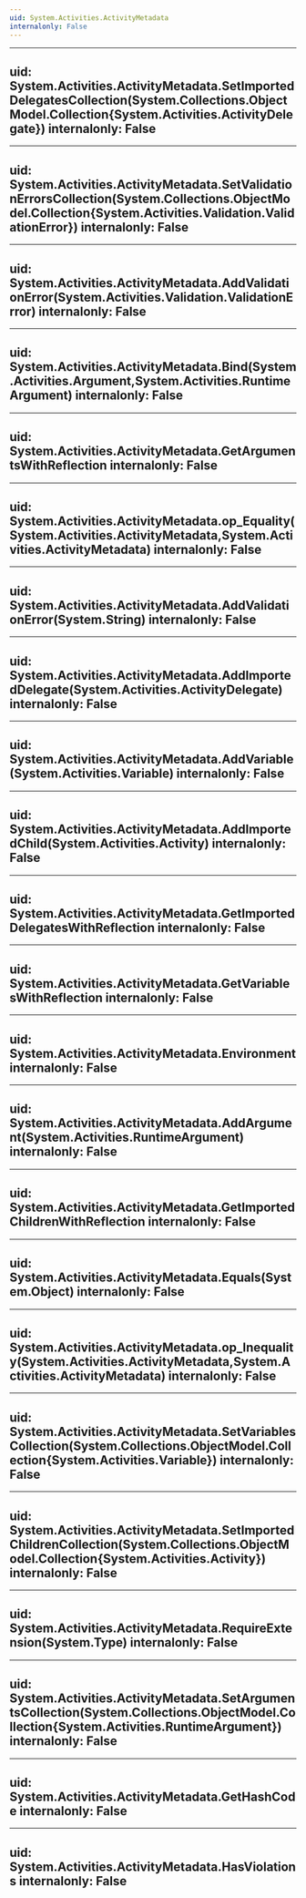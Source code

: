 ```yaml
---
uid: System.Activities.ActivityMetadata
internalonly: False
---
```


---
uid: System.Activities.ActivityMetadata.SetImportedDelegatesCollection(System.Collections.ObjectModel.Collection{System.Activities.ActivityDelegate})
internalonly: False
---

---
uid: System.Activities.ActivityMetadata.SetValidationErrorsCollection(System.Collections.ObjectModel.Collection{System.Activities.Validation.ValidationError})
internalonly: False
---

---
uid: System.Activities.ActivityMetadata.AddValidationError(System.Activities.Validation.ValidationError)
internalonly: False
---

---
uid: System.Activities.ActivityMetadata.Bind(System.Activities.Argument,System.Activities.RuntimeArgument)
internalonly: False
---

---
uid: System.Activities.ActivityMetadata.GetArgumentsWithReflection
internalonly: False
---

---
uid: System.Activities.ActivityMetadata.op_Equality(System.Activities.ActivityMetadata,System.Activities.ActivityMetadata)
internalonly: False
---

---
uid: System.Activities.ActivityMetadata.AddValidationError(System.String)
internalonly: False
---

---
uid: System.Activities.ActivityMetadata.AddImportedDelegate(System.Activities.ActivityDelegate)
internalonly: False
---

---
uid: System.Activities.ActivityMetadata.AddVariable(System.Activities.Variable)
internalonly: False
---

---
uid: System.Activities.ActivityMetadata.AddImportedChild(System.Activities.Activity)
internalonly: False
---

---
uid: System.Activities.ActivityMetadata.GetImportedDelegatesWithReflection
internalonly: False
---

---
uid: System.Activities.ActivityMetadata.GetVariablesWithReflection
internalonly: False
---

---
uid: System.Activities.ActivityMetadata.Environment
internalonly: False
---

---
uid: System.Activities.ActivityMetadata.AddArgument(System.Activities.RuntimeArgument)
internalonly: False
---

---
uid: System.Activities.ActivityMetadata.GetImportedChildrenWithReflection
internalonly: False
---

---
uid: System.Activities.ActivityMetadata.Equals(System.Object)
internalonly: False
---

---
uid: System.Activities.ActivityMetadata.op_Inequality(System.Activities.ActivityMetadata,System.Activities.ActivityMetadata)
internalonly: False
---

---
uid: System.Activities.ActivityMetadata.SetVariablesCollection(System.Collections.ObjectModel.Collection{System.Activities.Variable})
internalonly: False
---

---
uid: System.Activities.ActivityMetadata.SetImportedChildrenCollection(System.Collections.ObjectModel.Collection{System.Activities.Activity})
internalonly: False
---

---
uid: System.Activities.ActivityMetadata.RequireExtension(System.Type)
internalonly: False
---

---
uid: System.Activities.ActivityMetadata.SetArgumentsCollection(System.Collections.ObjectModel.Collection{System.Activities.RuntimeArgument})
internalonly: False
---

---
uid: System.Activities.ActivityMetadata.GetHashCode
internalonly: False
---

---
uid: System.Activities.ActivityMetadata.HasViolations
internalonly: False
---
